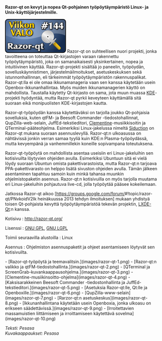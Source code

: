 <!--
Title: 3x40 Razor-qt - Viikon VALO #144
Date: 2013/09/29
Pageimage: valo144-razor-qt.png
Tags: Linux,Työpöytä
-->

**Razor-qt on kevyt ja nopea Qt-pohjainen työpöytäympäristö Linux- ja
Unix-käyttöjärjestelmille.**

![](images/valo144-razor-qt.png "fig:valo144-razor-qt.png") Razor-qt on
suhteellisen nuori projekti, jonka tavoitteena on toteuttaa
Qt-kirjastojen varaan rakennettu työpöytäympäristö, joka on
samanaikaisesti yksinkertainen, nopea ja intuitiivinen käyttää.
Razor-qt-projekti sisältää jo paneelin, työpöydän, sovelluskäynnistimen,
järjestelmäilmoitukset, asetuskeskuksen sekä istunnonhallinnan, eli
tärkeimmät työpöytäympäristön rakennuspalikat. Razor-qt:lla ei ole omaa
ikkunamanageria vaan sen kanssa käytetään usein
Openbox-ikkunanhallintaa. Myös muiden ikkunamanagerien käyttö on
mahdollista. Taustalla käytetty Qt-kirjasto on sama, jota muun muassa
[KDE](KDE)-projekti hyödyntää, mutta Razor-qt pyrkii
keveyteen käyttämällä sitä suoraan eikä monipuolisten KDE-kirjastojen
kautta.

Razor-qt-työpöydän kanssa käytettäväksi on tarjolla joukko Qt-pohjaisia
sovelluksia, kuten qtFM- ja Beesoft Commander -tiedostohallinnat,
QupZilla-web-selain, JuffEd-tekstieditori,
[Clementine](Clementine)-musiikkisoitin ja
QTerminal-pääteohjelma. Esimerkiksi Linux-jakelussa nimeltä
[Siduction](http://siduction.org/) on Razor-qt mukana suoraan
asennuslevyllä. Razor-qt:n ulkoasussa on nähtävissä jonkin verran samaa
tyyliä kuin KDE:n Plasma-työpöydässä, mutta kevyempänä ja vanhemmillekin
koneille sopivampana toteutuksena.

Razor-qt-työpöytä on mahdollista asentaa useisiin eri Linux-jakeluihin
sen kotisivuilta löytyvien ohjeiden avulla. Esimerkiksi Ubuntuun sitä ei
vielä löydy suoraan Ubuntun omista pakettivarastoista, mutta Razor-qt:n
tarjoava PPA-pakettivarasto on helppo lisätä sivuston ohjeiden avulla.
Tämän jälkeen asentaminen tapahtuu samoin kuin minkä tahansa muunkin
ohjelmistopaketin asennus. Razor-qt:n kotisivuilla on myös tarjolla
muutama eri Linux-jakeluihin pohjautuva live-cd, jolla työpöytää pääsee
kokeilemaan.

Jatkossa Razor-qt aikoo
[<https://groups.google.com/forum/>\#!topic/razor-qt/PNvkoidV2Ik
heinäkuussa 2013 tehdyn ilmoituksen] mukaan yhdistyä toisen Qt-pohjaista
kevyttä työpöytäympäristöä tekevän projektin,
[LXDE-Qt](http://wiki.lxde.org/en/LXDE-Qt):n kanssa.

Kotisivu
:   <http://razor-qt.org/>

Lisenssi
:   [GNU GPL](GNU_GPL), [GNU LGPL](GNU_LGPL)

Toimii seuraavilla alustoilla
:   Linux

Asennus
:   Ohjelmiston asennuspaketit ja ohjeet asentamiseen löytyvät sen
    kotisivuilta.

<div class="psgallery" markdown="1">
-   [Razor-qt-työpöytä ja teemavalitsin.](images/razor-qt-1.png)
-   [Razor-qt:n valikko ja
    qtFM-tiedostohallinta.](images/razor-qt-2.png)
-   [QTerminal ja
    ScreenGrab-kuvankaappausohjelma.](images/razor-qt-3.png)
-   [Clementine-musiikinsoitto-ohjelma](images/razor-qt-4.png)
-   [Kaksisarakkeinen Beesoft Commander -tiedostonhallinta ja
    JuffEd-tekstieditori.](images/razor-qt-5.png)
-   [Asetuksia Razor-qt:lle, Qt:lle ja
    Openboxille.](images/razor-qt-6.png)
-   [QupZilla-www-selain](images/razor-qt-7.png)
-   [Rarzor-qt:n asetuskeskus](images/razor-qt-8.png)
-   [Ikkunanhallintana käytetään usein Openboxia, jonka ulkoasu on
    erikseen säädettävissä.](images/razor-qt-9.png)
-   [Irroitettavien massamuistien liittämiseen ja irroittamiseen
    käytettävä sovelma](images/razor-qt-10.png)
</div>

*Teksti: Pesasa* <br />
*Kuvakaappaukset: Pesasa*

